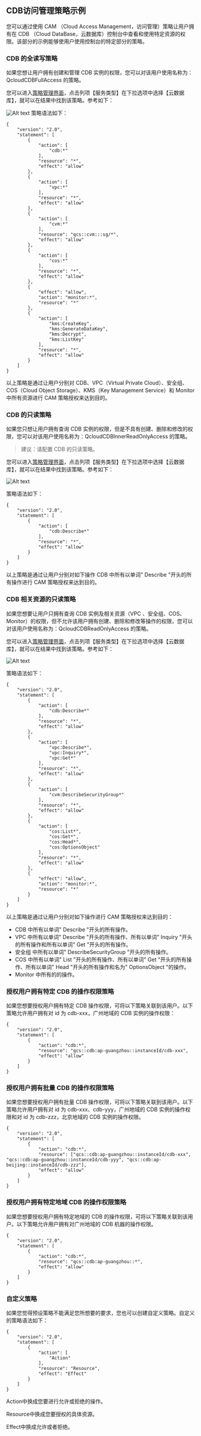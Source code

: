 ## CDB访问管理策略示例

您可以通过使用 CAM （Cloud Access Management，访问管理）策略让用户拥有在 CDB （Cloud DataBase，云数据库）控制台中查看和使用特定资源的权限。该部分的示例能够使用户使用控制台的特定部分的策略。

### CDB 的全读写策略

如果您想让用户拥有创建和管理 CDB 实例的权限，您可以对该用户使用名称为：QcloudCDBFullAccess 的策略。

您可以进入[策略管理界面](http://console.tce.fsphere.cn/cam/policy)，点击列项【服务类型】在下拉选项中选择【云数据库】，就可以在结果中找到该策略。参考如下：

![Alt text](https://mc.qcloudimg.com/static/img/8b6da54d897b1b92c86b789a3c36c369/fullPolicy.png)
策略语法如下：

```
{
    "version": "2.0",
    "statement": [
        {
            "action": [
                "cdb:*"
            ],
            "resource": "*",
            "effect": "allow"
        },
        {
            "action": [
                "vpc:*"
            ],
            "resource": "*",
            "effect": "allow"
        },
        {
            "action": [
                "cvm:*"
            ],
            "resource": "qcs::cvm:::sg/*",
            "effect": "allow"
        },
        {
            "action": [
                "cos:*"
            ],
            "resource": "*",
            "effect": "allow"
        },
        {
            "effect": "allow",
            "action": "monitor:*",
            "resource": "*"
        },
        {
            "action": [
                "kms:CreateKey",
                "kms:GenerateDataKey",
                "kms:Decrypt",
                "kms:ListKey"
            ],
            "resource": "*",
            "effect": "allow"
        }
    ]
}
```
以上策略是通过让用户分别对 CDB、VPC（Virtual Private Cloud）、安全组、COS（Cloud Object Storage）、KMS（Key Management Service）和 Monitor 中所有资源进行 CAM 策略授权来达到目的。

### CDB 的只读策略
如果您只想让用户拥有查询 CDB 实例的权限，但是不具有创建、删除和修改的权限，您可以对该用户使用名称为：QcloudCDBInnerReadOnlyAccess 的策略。

>建议：请配置 CDB 的只读策略。</font>

您可以进入[策略管理界面](http://console.tce.fsphere.cn/cam/policy)，点击列项【服务类型】在下拉选项中选择【云数据库】，就可以在结果中找到该策略。参考如下：

![Alt text](https://mc.qcloudimg.com/static/img/62adee9ce100660541a072f51f69cbc1/innerReadonlyPolicy.png)

策略语法如下：

```
{
    "version": "2.0",
    "statement": [
        {
            "action": [
                "cdb:Describe*"
            ],
            "resource": "*",
            "effect": "allow"
        }
    ]
}
```
以上策略是通过让用户分别对如下操作 CDB 中所有以单词" Describe "开头的所有操作进行 CAM 策略授权来达到目的。

### CDB 相关资源的只读策略
如果您想要让用户只拥有查询 CDB 实例及相关资源（VPC 、安全组、COS、Monitor）的权限，但不允许该用户拥有创建、删除和修改等操作的权限，您可以对该用户使用名称为：QcloudCDBReadOnlyAccess 的策略。

您可以进入[策略管理界面](http://console.tce.fsphere.cn/cam/policy)，点击列项【服务类型】在下拉选项中选择【云数据库】，就可以在结果中找到该策略。参考如下：

![Alt text](https://mc.qcloudimg.com/static/img/f5538527538ce6ee1feb0ee0f15234fc/readonly.png)

策略语法如下：

```
{
    "version": "2.0",
    "statement": [
        {
            "action": [
                "cdb:Describe*"
            ],
            "resource": "*",
            "effect": "allow"
        },
        {
            "action": [
                "vpc:Describe*",
                "vpc:Inquiry*",
                "vpc:Get*"
            ],
            "resource": "*",
            "effect": "allow"
        },
        {
            "action": [
                "cvm:DescribeSecurityGroup*"
            ],
            "resource": "*",
            "effect": "allow"
        },
        {
            "action": [
                "cos:List*",
                "cos:Get*",
                "cos:Head*",
                "cos:OptionsObject"
            ],
            "resource": "*",
            "effect": "allow"
        },
        {
            "effect": "allow",
            "action": "monitor:*",
            "resource": "*"
        }
    ]
}
```
以上策略是通过让用户分别对如下操作进行 CAM 策略授权来达到目的：

- CDB 中所有以单词" Describe "开头的所有操作。
- VPC 中所有以单词" Describe "开头的所有操作、所有以单词" Inquiry "开头的所有操作和所有以单词" Get "开头的所有操作。
- 安全组 中所有以单词" DescribeSecurityGroup "开头的所有操作。
- COS 中所有以单词" List "开头的所有操作、所有以单词" Get "开头的所有操作、所有以单词" Head "开头的所有操作和名为" OptionsObject "的操作。
- Monitor 中所有的的操作。

### 授权用户拥有特定 CDB 的操作权限策略
如果您想要授权用户拥有特定 CDB 操作权限，可将以下策略关联到该用户。以下策略允许用户拥有对 id 为 cdb-xxx，广州地域的 CDB 实例的操作权限：

```
{
    "version": "2.0",
    "statement": [
        {
            "action": "cdb:*",
            "resource": "qcs::cdb:ap-guangzhou::instanceId/cdb-xxx",
            "effect": "allow"
        }
    ]
}
```

### 授权用户拥有批量 CDB 的操作权限策略
如果您想要授权用户拥有批量 CDB 操作权限，可将以下策略关联到该用户。以下策略允许用户拥有对 id 为 cdb-xxx、cdb-yyy，广州地域的 CDB 实例的操作权限和对 id 为 cdb-zzz，北京地域的 CDB 实例的操作权限。

```
{
    "version": "2.0",
    "statement": [
        {
            "action": "cdb:*",
            "resource": ["qcs::cdb:ap-guangzhou::instanceId/cdb-xxx", "qcs::cdb:ap-guangzhou::instanceId/cdb-yyy", "qcs::cdb:ap-beijing::instanceId/cdb-zzz"],
            "effect": "allow"
        }
    ]
}
```

### 授权用户拥有特定地域 CDB 的操作权限策略
如果您想要授权用户拥有特定地域的 CDB 的操作权限，可将以下策略关联到该用户。以下策略允许用户拥有对广州地域的 CDB 机器的操作权限。

```
{
    "version": "2.0",
    "statement": [
        {
            "action": "cdb:*",
            "resource": "qcs::cdb:ap-guangzhou::*",
            "effect": "allow"
        }
    ]
}
```
### 自定义策略

如果您觉得预设策略不能满足您所想要的要求，您也可以创建自定义策略。自定义的策略语法如下：

```
{
    "version": "2.0",
    "statement": [
        {
            "action": [
                "Action"
            ],
            "resource": "Resource",
            "effect": "Effect"
        }
    ]
}
```
Action中换成您要进行允许或拒绝的操作。

Resource中换成您要授权的具体资源。

Effect中换成允许或者拒绝。